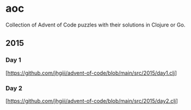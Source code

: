 # aoc
Collection of Advent of Code puzzles with their solutions in Clojure or Go.
## 2015
### Day 1
[https://github.com/jhgiii/advent-of-code/blob/main/src/2015/day1.clj]
### Day 2
[https://github.com/jhgiii/advent-of-code/blob/main/src/2015/day2.clj]
